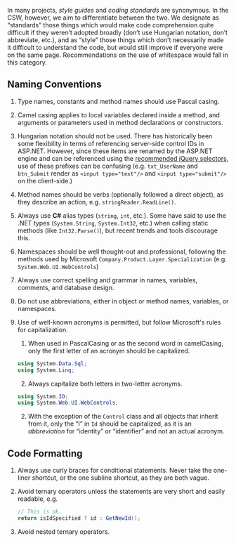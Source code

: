 In many projects, _style guides_ and _coding standards_ are synonymous. In the CSW, however, we aim to differentiate between the two. We designate as “standards” those things which would make code comprehension quite difficult if they weren’t adopted broadly (don’t use Hungarian notation, don’t abbreviate, etc.), and as “style” those things which don’t necessarily made it difficult to understand the code, but would still improve if everyone were on the same page. Recommendations on the use of whitespace would fall in this category.

## Naming Conventions
1. Type names, constants and method names should use Pascal casing.
2. Camel casing applies to local variables declared inside a method, and arguments or parameters used in method declarations or constructors.
3. Hungarian notation should not be used. There has historically been some flexibility in terms of referencing server-side control IDs in ASP.NET. However, since these items are renamed by the ASP.NET engine and can be referenced using the [recommended jQuery selectors](JavaScript), use of these prefixes can be confusing (e.g. `txt_UserName` and `btn_Submit` render as  `<input type="text"/>` and `<input type="submit"/>` on the client-side.)
4. Method names should be verbs (optionally followed a direct object), as they describe an action, e.g. `stringReader.ReadLine()`.
5. Always use **C#** alias types (`string`, `int`, etc.). Some have said to use the .NET types (`System.String`, `System.Int32`, etc.) when calling static methods (like `Int32.Parse()`), but recent trends and tools discourage this.
6. Namespaces should be well thought-out and professional, following the methods used by Microsoft `Company.Product.Layer.Specialization` (e.g. `System.Web.UI.WebControls`)
8. Always use correct spelling and grammar in names, variables, comments, and database design.
9. Do not use abbreviations, either in object or method names, variables, or namespaces.
10. Use of well-known acronyms is permitted, but follow Microsoft's rules for capitalization.
      1. When used in PascalCasing or as the second word in camelCasing, only the first letter of an acronym should be capitalized.

      ```c#
      using System.Data.Sql;
      using System.Linq;
      ```
      2. Always capitalize both letters in two-letter acronyms.
      
      ```c#
      using System.IO;
      using System.Web.UI.WebControls;
      ```
      2. With the exception of the `Control` class and all objects that inherit from it, only the “I” in `Id` should be capitalized, as it is an _abbreviation_ for “identity” or “identifier” and not an actual acronym.

## Code Formatting
1. Always use curly braces for conditional statements. Never take the one-liner shortcut, or the one subline shortcut, as they are both vague.
2. Avoid ternary operators unless the statements are very short and easily readable, e.g.

    ```c#
    // This is ok.
    return isIdSpecified ? id : GetNewId();
    ```
3. Avoid nested ternary operators.